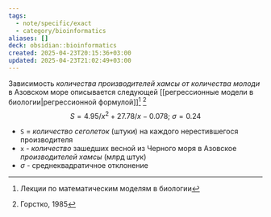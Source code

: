 ```yaml
---
tags:
  - note/specific/exact
  - category/bioinformatics
aliases: []
deck: obsidian::bioinformatics
created: 2025-04-23T20:15:36+03:00
updated: 2025-04-23T21:02:49+03:00
---
```


Зависимость *количества производителей хамсы от количества молоди* в Азовском море описывается следующей [[регрессионные модели в биологии|регрессионной формулой]][^1] [^2]
$$
S = 4.95/x^2 + 27.78/x - 0.078 \text{; } \sigma = 0.24 
$$
- `S` = *количество сеголеток* (штуки) на каждого нерестившегося производителя
- `x` - *количество* зашедших весной из Черного моря в Азовское *производителей хамсы* (млрд штук)
- $\sigma$ - среднеквадратичное отклонение

[^1]: Лекции по математическим моделям в биологии
[^2]: Горстко, 1985
